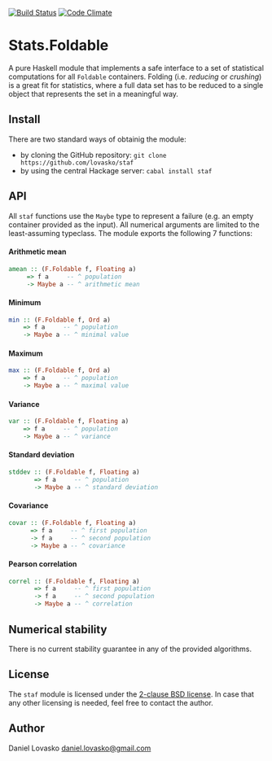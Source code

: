 [![Build Status](https://travis-ci.org/lovasko/staf.svg?branch=master)](https://travis-ci.org/lovasko/staf)
[![Code Climate](https://codeclimate.com/github/lovasko/staf/badges/gpa.svg)](https://codeclimate.com/github/lovasko/staf)
# Stats.Foldable
A pure Haskell module that implements a safe interface to a set of statistical
computations for all `Foldable` containers. Folding (i.e. _reducing_ or
_crushing_) is a great fit for statistics, where a full data set has to be
reduced to a single object that represents the set in a meaningful way.

## Install
There are two standard ways of obtainig the module:
 * by cloning the GitHub repository: `git clone https://github.com/lovasko/staf`
 * by using the central Hackage server: `cabal install staf`

## API
All `staf` functions use the `Maybe` type to represent a failure (e.g. an empty
container provided as the input). All numerical arguments are limited to the
least-assuming typeclass. The module exports the following 7 functions:

#### Arithmetic mean
```haskell
amean :: (F.Foldable f, Floating a)
     => f a     -- ^ population
     -> Maybe a -- ^ arithmetic mean
```

#### Minimum
```haskell
min :: (F.Foldable f, Ord a)
    => f a     -- ^ population
    -> Maybe a -- ^ minimal value
```

#### Maximum
```haskell
max :: (F.Foldable f, Ord a)
    => f a     -- ^ population
    -> Maybe a -- ^ maximal value
```

#### Variance
```haskell
var :: (F.Foldable f, Floating a)
    => f a     -- ^ population
    -> Maybe a -- ^ variance
```

#### Standard deviation
```haskell
stddev :: (F.Foldable f, Floating a)
       => f a     -- ^ population
       -> Maybe a -- ^ standard deviation
```

#### Covariance
```haskell
covar :: (F.Foldable f, Floating a)
      => f a     -- ^ first population
      -> f a     -- ^ second population
      -> Maybe a -- ^ covariance
```

#### Pearson correlation
```haskell
correl :: (F.Foldable f, Floating a)
       => f a     -- ^ first population
       -> f a     -- ^ second population
       -> Maybe a -- ^ correlation
```

## Numerical stability
There is no current stability guarantee in any of the provided algorithms.

## License
The `staf` module is licensed under the [2-clause BSD license](LICENSE). In
case that any other licensing is needed, feel free to contact the author.

## Author
Daniel Lovasko <daniel.lovasko@gmail.com>
